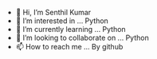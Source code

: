 - 👋 Hi, I’m Senthil Kumar
- 👀 I’m interested in ... Python
- 🌱 I’m currently learning ... Python
- 💞️ I’m looking to collaborate on ... Python
- 📫 How to reach me ... By github

<!---
senthil-byte/senthil-byte is a ✨ special ✨ repository because its `README.md` (this file) appears on your GitHub profile.
You can click the Preview link to take a look at your changes.
--->
